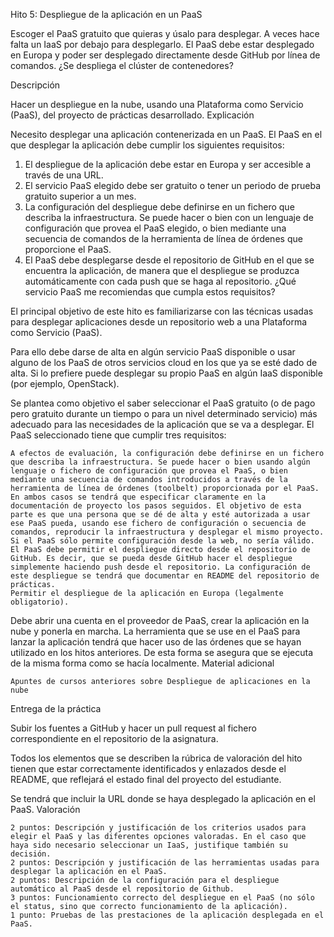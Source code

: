 Hito 5: Despliegue de la aplicación en un PaaS

Escoger el PaaS gratuito que quieras y úsalo para desplegar. A veces hace falta un IaaS por debajo para desplegarlo. El PaaS debe estar desplegado en Europa y poder ser desplegado directamente desde GitHub por línea de comandos. ¿Se despliega el clúster de contenedores?

Descripción

Hacer un despliegue en la nube, usando una Plataforma como Servicio (PaaS), del proyecto de prácticas desarrollado.
Explicación

Necesito desplegar una aplicación contenerizada en un PaaS. El PaaS en el que desplegar la aplicación debe cumplir los siguientes requisitos:
1) El despliegue de la aplicación debe estar en Europa y ser accesible a través de una URL.
2) El servicio PaaS elegido debe ser gratuito o tener un periodo de prueba gratuito superior a un mes.
3) La configuración del despliegue debe definirse en un fichero que describa la infraestructura. Se puede hacer o bien con un lenguaje de configuración que provea el PaaS elegido, o bien mediante una secuencia de comandos de la herramienta de línea de órdenes que proporcione el PaaS.
4) El PaaS debe desplegarse desde el repositorio de GitHub en el que se encuentra la aplicación, de manera que el despliegue se produzca automáticamente con cada push que se haga al repositorio.
¿Qué servicio PaaS me recomiendas que cumpla estos requisitos?

El principal objetivo de este hito es familiarizarse con las técnicas usadas para desplegar aplicaciones desde un repositorio web a una Plataforma como Servicio (PaaS).

Para ello debe darse de alta en algún servicio PaaS disponible o usar alguno de los PaaS de otros servicios cloud en los que ya se esté dado de alta. Si lo prefiere puede desplegar su propio PaaS en algún IaaS disponible (por ejemplo, OpenStack).

Se plantea como objetivo el saber seleccionar el PaaS gratuito (o de pago pero gratuito durante un tiempo o para un nivel determinado servicio) más adecuado para las necesidades de la aplicación que se va a desplegar. El PaaS seleccionado tiene que cumplir tres requisitos:

    A efectos de evaluación, la configuración debe definirse en un fichero que describa la infraestructura. Se puede hacer o bien usando algún lenguaje o fichero de configuración que provea el PaaS, o bien mediante una secuencia de comandos introducidos a través de la herramienta de línea de órdenes (toolbelt) proporcionada por el PaaS. En ambos casos se tendrá que especificar claramente en la documentación de proyecto los pasos seguidos. El objetivo de esta parte es que una persona que se dé de alta y esté autorizada a usar ese PaaS pueda, usando ese fichero de configuración o secuencia de comandos, reproducir la infraestructura y desplegar el mismo proyecto. Si el PaaS sólo permite configuración desde la web, no sería válido.
    El PaaS debe permitir el despliegue directo desde el repositorio de GitHub. Es decir, que se pueda desde GitHub hacer el despliegue simplemente haciendo push desde el repositorio. La configuración de este despliegue se tendrá que documentar en README del repositorio de prácticas.
    Permitir el despliegue de la aplicación en Europa (legalmente obligatorio).

Debe abrir una cuenta en el proveedor de PaaS, crear la aplicación en la nube y ponerla en marcha. La herramienta que se use en el PaaS para lanzar la aplicación tendrá que hacer uso de las órdenes que se hayan utilizado en los hitos anteriores. De esta forma se asegura que se ejecuta de la misma forma como se hacía localmente.
Material adicional

    Apuntes de cursos anteriores sobre Despliegue de aplicaciones en la nube

Entrega de la práctica

Subir los fuentes a GitHub y hacer un pull request al fichero correspondiente en el repositorio de la asignatura.

Todos los elementos que se describen la rúbrica de valoración del hito tienen que estar correctamente identificados y enlazados desde el README, que reflejará el estado final del proyecto del estudiante.

Se tendrá que incluir la URL donde se haya desplegado la aplicación en el PaaS.
Valoración

    2 puntos: Descripción y justificación de los criterios usados para elegir el PaaS y las diferentes opciones valoradas. En el caso que haya sido necesario seleccionar un IaaS, justifique también su decisión.
    2 puntos: Descripción y justificación de las herramientas usadas para desplegar la aplicación en el PaaS.
    2 puntos: Descripción de la configuración para el despliegue automático al PaaS desde el repositorio de Github.
    3 puntos: Funcionamiento correcto del despliegue en el PaaS (no sólo el status, sino que correcto funcionamiento de la aplicación).
    1 punto: Pruebas de las prestaciones de la aplicación desplegada en el PaaS.
